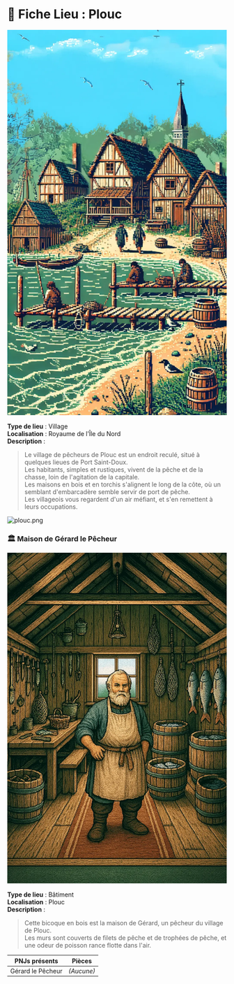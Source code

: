 # 📍 Fiche Lieu : Plouc

![plouc.webp](../../assets/img/chapter1/location/plouc.webp)

**Type de lieu** : Village  
**Localisation** : Royaume de l’Île du Nord  
**Description** :
> Le village de pêcheurs de Plouc est un endroit reculé, situé à quelques lieues de Port Saint-Doux.  
> Les habitants, simples et rustiques, vivent de la pêche et de la chasse, loin de l'agitation de la capitale.  
> Les maisons en bois et en torchis s'alignent le long de la côte, où un semblant d'embarcadère semble servir de port de
> pêche.  
> Les villageois vous regardent d'un air méfiant, et s'en remettent à leurs occupations.

![plouc.png](../../assets/img/chapter1/map/plouc.png)

### 🏛️ Maison de Gérard le Pêcheur

![maison-de-gerard-le-pecheur.webp](../../assets/img/chapter1/location/maison-de-gerard-le-pecheur.webp)

**Type de lieu** : Bâtiment  
**Localisation** : Plouc  
**Description** :
> Cette bicoque en bois est la maison de Gérard, un pêcheur du village de Plouc.  
> Les murs sont couverts de filets de pêche et de trophées de pêche, et une odeur de poisson rance flotte dans l'air.

| PNJs présents     | Pièces     |  
|-------------------|------------|  
| Gérard le Pêcheur | *(Aucune)* |  
